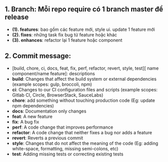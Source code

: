 ## 1. Branch: Mỗi repo require có 1 branch master để release

- **(1). features**: bao gồm các feature mới, style ui. update 1 feature mới
- **(2). fixes**: những task fix bug từ feature hoặc khác
- **(3). enhances**: refactor lại 1 feature hoặc component

## 2. Commit message:

- [build, chore, ci, docs, feat, fix, perf, refactor, revert, style, test][ name component/name feature]: descriptions
- **build**: Changes that affect the build system or external dependencies (example scopes: gulp, broccoli, npm)
- **ci**: Changes to our CI configuration files and scripts (example scopes: Gitlab CI, Circle, BrowserStack, SauceLabs)
- **chore**: add something without touching production code (Eg: update npm dependencies)
- **docs**: Documentation only changes
- **feat**: A new feature
- **fix**: A bug fix
- **perf**: A code change that improves performance
- **refactor**: A code change that neither fixes a bug nor adds a feature
- **revert**: Reverts a previous commit
- **style**: Changes that do not affect the meaning of the code (Eg: adding white-space, formatting, missing semi-colons, etc)
- **test**: Adding missing tests or correcting existing tests
